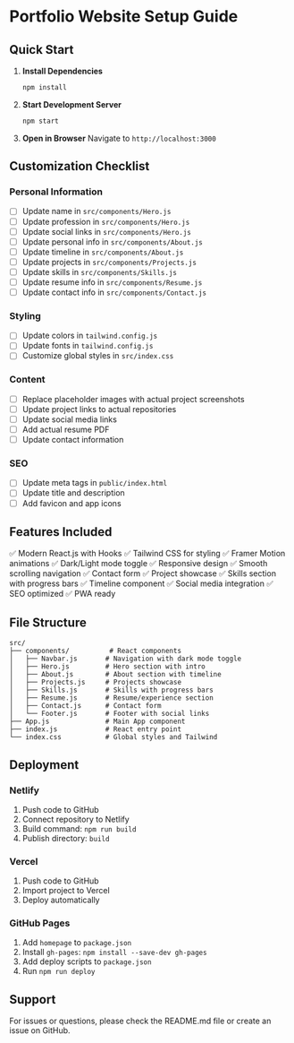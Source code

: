 # Portfolio Website Setup Guide

## Quick Start

1. **Install Dependencies**
   ```bash
   npm install
   ```

2. **Start Development Server**
   ```bash
   npm start
   ```

3. **Open in Browser**
   Navigate to `http://localhost:3000`

## Customization Checklist

### Personal Information
- [ ] Update name in `src/components/Hero.js`
- [ ] Update profession in `src/components/Hero.js`
- [ ] Update social links in `src/components/Hero.js`
- [ ] Update personal info in `src/components/About.js`
- [ ] Update timeline in `src/components/About.js`
- [ ] Update projects in `src/components/Projects.js`
- [ ] Update skills in `src/components/Skills.js`
- [ ] Update resume info in `src/components/Resume.js`
- [ ] Update contact info in `src/components/Contact.js`

### Styling
- [ ] Update colors in `tailwind.config.js`
- [ ] Update fonts in `tailwind.config.js`
- [ ] Customize global styles in `src/index.css`

### Content
- [ ] Replace placeholder images with actual project screenshots
- [ ] Update project links to actual repositories
- [ ] Update social media links
- [ ] Add actual resume PDF
- [ ] Update contact information

### SEO
- [ ] Update meta tags in `public/index.html`
- [ ] Update title and description
- [ ] Add favicon and app icons

## Features Included

✅ Modern React.js with Hooks
✅ Tailwind CSS for styling
✅ Framer Motion animations
✅ Dark/Light mode toggle
✅ Responsive design
✅ Smooth scrolling navigation
✅ Contact form
✅ Project showcase
✅ Skills section with progress bars
✅ Timeline component
✅ Social media integration
✅ SEO optimized
✅ PWA ready

## File Structure

```
src/
├── components/          # React components
│   ├── Navbar.js       # Navigation with dark mode toggle
│   ├── Hero.js         # Hero section with intro
│   ├── About.js        # About section with timeline
│   ├── Projects.js     # Projects showcase
│   ├── Skills.js       # Skills with progress bars
│   ├── Resume.js       # Resume/experience section
│   ├── Contact.js      # Contact form
│   └── Footer.js       # Footer with social links
├── App.js              # Main App component
├── index.js            # React entry point
└── index.css           # Global styles and Tailwind
```

## Deployment

### Netlify
1. Push code to GitHub
2. Connect repository to Netlify
3. Build command: `npm run build`
4. Publish directory: `build`

### Vercel
1. Push code to GitHub
2. Import project to Vercel
3. Deploy automatically

### GitHub Pages
1. Add `homepage` to `package.json`
2. Install `gh-pages`: `npm install --save-dev gh-pages`
3. Add deploy scripts to `package.json`
4. Run `npm run deploy`

## Support

For issues or questions, please check the README.md file or create an issue on GitHub.
